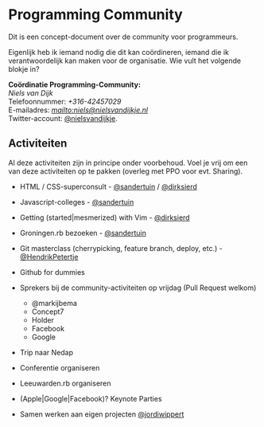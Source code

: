 # Programming Community

Dit is een concept-document over de community voor programmeurs.

Eigenlijk heb ik iemand nodig die dit kan coördineren, iemand die ik verantwoordelijk kan maken voor de organisatie.
Wie vult het volgende blokje in?

**Coördinatie Programming-Community:**  
*Niels van Dijk*  
Telefoonnummer: *+316-42457029*  
E-mailadres: *<mailto:niels@nielsvandijkje.nl>*  
Twitter-account: [@nielsvandijkje][nielsvandijkje].

## Activiteiten

Al deze activiteiten zijn in principe onder voorbehoud.
Voel je vrij om een van deze activiteiten op te pakken (overleg met PPO voor evt. Sharing).

* HTML / CSS-superconsult - [@sandertuin][sandertuin] / [@dirksierd][dirksierd]
* Javascript-colleges - [@sandertuin][sandertuin]
* Getting (started|mesmerized) with Vim - [@dirksierd][dirksierd]
* Groningen.rb bezoeken - [@sandertuin][sandertuin]
* Git masterclass (cherrypicking, feature branch, deploy, etc.) - [@HendrikPetertje][hendrikpetertje]

* Github for dummies
* Sprekers bij de community-activiteiten op vrijdag (Pull Request welkom)
  * @markijbema
  * Concept7
  * Holder
  * Facebook
  * Google
* Trip naar Nedap
* Conferentie organiseren
* Leeuwarden.rb organiseren
* (Apple|Google|Facebook)? Keynote Parties
* Samen werken aan eigen projecten [@jordiwippert][jordiwippert]

[jordiwippert]: https://twitter.com/Jordi94NL
[sandertuin]: https://twitter.com/sandertuin
[dirksierd]: https://twitter.com/dirksierd
[hendrikpetertje]: https://twitter.com/hendrikpetertje
[nielsvandijkje]: https://twitter.com/nielsvandijkje
